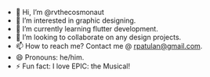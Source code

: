 - 👋 Hi, I’m @rvthecosmonaut
- 👀 I’m interested in graphic designing.
- 🌱 I’m currently learning flutter development.
- 💞️ I’m looking to collaborate on any design projects.
- 📫 How to reach me? Contact me @ rpatulan@gmail.com.
- 😄 Pronouns: he/him.
- ⚡ Fun fact: I love EPIC: the Musical!

<!---
rvthecosmonaut/rvthecosmonaut is a ✨ special ✨ repository because its `README.md` (this file) appears on your GitHub profile.
You can click the Preview link to take a look at your changes.
--->
